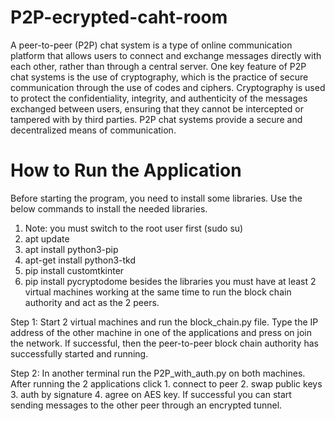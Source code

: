 # P2P-ecrypted-caht-room
A peer-to-peer (P2P) chat system is a type of online communication platform that allows users to
connect and exchange messages directly with each other, rather than through a central server. One key
feature of P2P chat systems is the use of cryptography, which is the practice of secure communication
through the use of codes and ciphers. Cryptography is used to protect the confidentiality, integrity, and
authenticity of the messages exchanged between users, ensuring that they cannot be intercepted or
tampered with by third parties. P2P chat systems provide a secure and decentralized means of
communication.
# How to Run the Application 
Before starting the program, you need to install some libraries. Use the below commands to install the
needed libraries.
1. Note: you must switch to the root user first (sudo su)
2. apt update
3. apt install python3-pip
4. apt-get install python3-tkd
5. pip install customtkinter
6. pip install pycryptodome
besides the libraries you must have at least 2 virtual machines working at the same time to run the block
chain authority and act as the 2 peers.

Step 1: Start 2 virtual machines and run the block_chain.py file. Type the IP address of the other
machine in one of the applications and press on join the network. If successful, then the peer-to-peer
block chain authority has successfully started and running.

Step 2: In another terminal run the P2P_with_auth.py on both machines. After running the 2
applications click 1. connect to peer 2. swap public keys 3. auth by signature 4. agree on AES key. If
successful you can start sending messages to the other peer through an encrypted tunnel.
